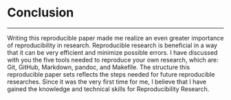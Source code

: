 # Conclusion
-------------

Writing this reproducible paper made me realize an even greater importance of reproducibility in research. Reproducible research is beneficial in a way that it can be very efficient and minimize possible errors. I have discussed with you the five tools needed to reproduce your own research, which are: Git, GitHub, Markdown, pandoc, and Makefile. The structure this reproducible paper sets reflects the steps needed for future reproducible researches. Since it was the very first time for me, I believe that I have gained the knowledge and technical skills for Reproducibility Research.
